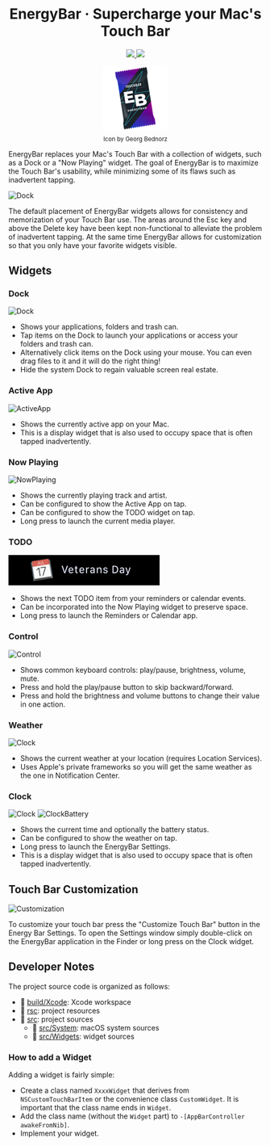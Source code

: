 <h1 align="center">
    EnergyBar &middot; Supercharge your Mac's Touch Bar<br/>
</h1>

<p align="center">
    <a href="https://github.com/billziss-gh/EnergyBar/releases">
        <img src="https://img.shields.io/github/release/billziss-gh/EnergyBar/all.svg?label=download&style=for-the-badge"/>
    </a>
    <a href="https://github.com/Homebrew/homebrew-cask/blob/master/Casks/energybar.rb">
        <img src="https://img.shields.io/badge/brew%20cask-install%20energybar-black.svg?style=for-the-badge"/>
    </a>
</p>

<p align="center">
    <img src="rsc/Assets.xcassets/AppIcon.appiconset/EnergyBar-128.png"/><br/>
    <sub>Icon by Georg Bednorz</sub>
</p>

EnergyBar replaces your Mac's Touch Bar with a collection of widgets, such as a Dock or a "Now Playing" widget. The goal of EnergyBar is to maximize the Touch Bar's usability, while minimizing some of its flaws such as inadvertent tapping.

![Dock](doc/EnergyBarAnimation.gif)

The default placement of EnergyBar widgets allows for consistency and memorization of your Touch Bar use. The areas around the Esc key and above the Delete key have been kept non-functional to alleviate the problem of inadvertent tapping. At the same time EnergyBar allows for customization so that you only have your favorite widgets visible.

## Widgets

### Dock

![Dock](doc/Dock.png)

- Shows your applications, folders and trash can.
- Tap items on the Dock to launch your applications or access your folders and trash can.
- Alternatively click items on the Dock using your mouse. You can even drag files to it and it will do the right thing!
- Hide the system Dock to regain valuable screen real estate.

### Active App

![ActiveApp](doc/ActiveApp.png)

- Shows the currently active app on your Mac.
- This is a display widget that is also used to occupy space that is often tapped inadvertently.

### Now Playing

![NowPlaying](doc/NowPlaying.png)

- Shows the currently playing track and artist.
- Can be configured to show the Active App on tap.
- Can be configured to show the TODO widget on tap.
- Long press to launch the current media player.

### TODO

![TODO](doc/Todo.png)

- Shows the next TODO item from your reminders or calendar events.
- Can be incorporated into the Now Playing widget to preserve space.
- Long press to launch the Reminders or Calendar app.

### Control

![Control](doc/Control.png)

- Shows common keyboard controls: play/pause, brightness, volume, mute.
- Press and hold the play/pause button to skip backward/forward.
- Press and hold the brightness and volume buttons to change their value in one action.

### Weather

![Clock](doc/Weather.png)

- Shows the current weather at your location (requires Location Services).
- Uses Apple's private frameworks so you will get the same weather as the one in Notification Center.

### Clock

![Clock](doc/Clock.png)
![ClockBattery](doc/ClockBattery.png)

- Shows the current time and optionally the battery status.
- Can be configured to show the weather on tap.
- Long press to launch the EnergyBar Settings.
- This is a display widget that is also used to occupy space that is often tapped inadvertently.

## Touch Bar Customization

![Customization](doc/Customization.png)

To customize your touch bar press the "Customize Touch Bar" button in the Energy Bar Settings. To open the Settings window simply double-click on the EnergyBar application in the Finder or long press on the Clock widget.

## Developer Notes

The project source code is organized as follows:

* :file_folder: [build/Xcode](build/Xcode): Xcode workspace
* :file_folder: [rsc](rsc): project resources
* :file_folder: [src](src): project sources
    * :file_folder: [src/System](src/System): macOS system sources
    * :file_folder: [src/Widgets](src/Widgets): widget sources

### How to add a Widget

Adding a widget is fairly simple:

- Create a class named `XxxxWidget` that derives from `NSCustomTouchBarItem` or the convenience class `CustomWidget`. It is important that the class name ends in `Widget`.
- Add the class name (without the `Widget` part) to `-[AppBarController awakeFromNib]`.
- Implement your widget.
